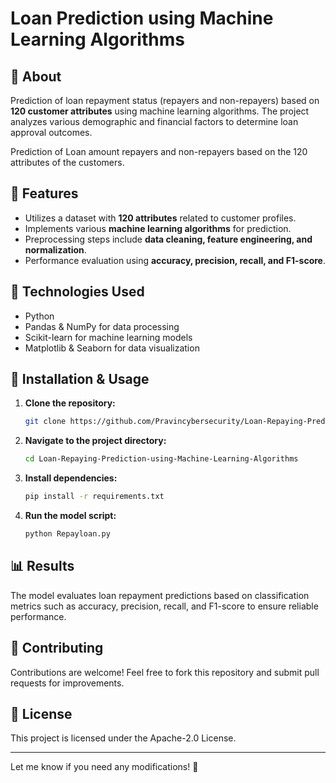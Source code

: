 # Loan Prediction using Machine Learning Algorithms

## 📌 About
Prediction of loan repayment status (repayers and non-repayers) based on **120 customer attributes** using machine learning algorithms. The project analyzes various demographic and financial factors to determine loan approval outcomes.

Prediction of Loan amount repayers and non-repayers based on the 120 attributes of the customers.

## 🚀 Features
- Utilizes a dataset with **120 attributes** related to customer profiles.
- Implements various **machine learning algorithms** for prediction.
- Preprocessing steps include **data cleaning, feature engineering, and normalization**.
- Performance evaluation using **accuracy, precision, recall, and F1-score**.

## 🔧 Technologies Used
- Python
- Pandas & NumPy for data processing
- Scikit-learn for machine learning models
- Matplotlib & Seaborn for data visualization

## 📂 Installation & Usage
1. **Clone the repository:**
   ```bash
   git clone https://github.com/Pravincybersecurity/Loan-Repaying-Prediction-using-Machine-Learning-Algorithms.git
   ```
2. **Navigate to the project directory:**
   ```bash
   cd Loan-Repaying-Prediction-using-Machine-Learning-Algorithms
   ```
3. **Install dependencies:**
   ```bash
   pip install -r requirements.txt
   ```
4. **Run the model script:**
   ```bash
   python Repayloan.py
   ```

## 📊 Results
The model evaluates loan repayment predictions based on classification metrics such as accuracy, precision, recall, and F1-score to ensure reliable performance.

## 🤝 Contributing
Contributions are welcome! Feel free to fork this repository and submit pull requests for improvements.

## 📜 License
This project is licensed under the Apache-2.0 License.

---
Let me know if you need any modifications! 🚀

